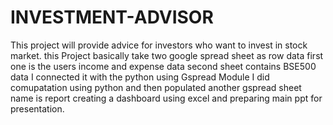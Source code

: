 # INVESTMENT-ADVISOR
This project will provide advice for investors who want to invest in stock market.
this Project basically take two google spread sheet as row data
first one is the users income and expense data
second sheet contains BSE500 data
I connected it with the python using Gspread Module
I did comupatation using python and then
populated another gspread sheet name is report
creating a dashboard using excel
and preparing main ppt for presentation.
